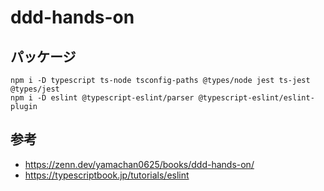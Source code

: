 # ddd-hands-on

## パッケージ

```
npm i -D typescript ts-node tsconfig-paths @types/node jest ts-jest @types/jest
npm i -D eslint @typescript-eslint/parser @typescript-eslint/eslint-plugin
```

## 参考

- https://zenn.dev/yamachan0625/books/ddd-hands-on/
- https://typescriptbook.jp/tutorials/eslint
